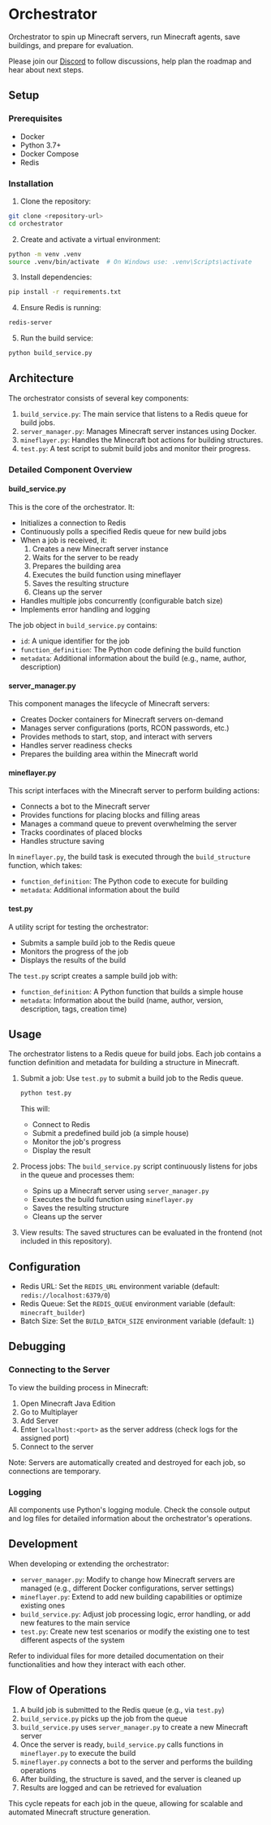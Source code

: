# Orchestrator

Orchestrator to spin up Minecraft servers, run Minecraft agents, save buildings, and prepare for evaluation.

Please join our [Discord](https://discord.gg/qmsrd7zH) to follow discussions, help plan the roadmap and hear about next steps.

## Setup

### Prerequisites

- Docker
- Python 3.7+
- Docker Compose
- Redis

### Installation

1. Clone the repository:
  ```bash
  git clone <repository-url>
  cd orchestrator
  ```

2. Create and activate a virtual environment:
  ```bash
  python -m venv .venv
  source .venv/bin/activate  # On Windows use: .venv\Scripts\activate
  ```

3. Install dependencies:
  ```bash
  pip install -r requirements.txt
  ```

4. Ensure Redis is running:
  ```bash
  redis-server
  ```

5. Run the build service:
  ```bash
  python build_service.py
  ```

## Architecture

The orchestrator consists of several key components:

1. `build_service.py`: The main service that listens to a Redis queue for build jobs.
2. `server_manager.py`: Manages Minecraft server instances using Docker.
3. `mineflayer.py`: Handles the Minecraft bot actions for building structures.
4. `test.py`: A test script to submit build jobs and monitor their progress.

### Detailed Component Overview

#### build_service.py

This is the core of the orchestrator. It:
- Initializes a connection to Redis
- Continuously polls a specified Redis queue for new build jobs
- When a job is received, it:
  1. Creates a new Minecraft server instance
  2. Waits for the server to be ready
  3. Prepares the building area
  4. Executes the build function using mineflayer
  5. Saves the resulting structure
  6. Cleans up the server
- Handles multiple jobs concurrently (configurable batch size)
- Implements error handling and logging

The job object in `build_service.py` contains:
- `id`: A unique identifier for the job
- `function_definition`: The Python code defining the build function
- `metadata`: Additional information about the build (e.g., name, author, description)

#### server_manager.py

This component manages the lifecycle of Minecraft servers:
- Creates Docker containers for Minecraft servers on-demand
- Manages server configurations (ports, RCON passwords, etc.)
- Provides methods to start, stop, and interact with servers
- Handles server readiness checks
- Prepares the building area within the Minecraft world

#### mineflayer.py

This script interfaces with the Minecraft server to perform building actions:
- Connects a bot to the Minecraft server
- Provides functions for placing blocks and filling areas
- Manages a command queue to prevent overwhelming the server
- Tracks coordinates of placed blocks
- Handles structure saving

In `mineflayer.py`, the build task is executed through the `build_structure` function, which takes:
- `function_definition`: The Python code to execute for building
- `metadata`: Additional information about the build

#### test.py

A utility script for testing the orchestrator:
- Submits a sample build job to the Redis queue
- Monitors the progress of the job
- Displays the results of the build

The `test.py` script creates a sample build job with:
- `function_definition`: A Python function that builds a simple house
- `metadata`: Information about the build (name, author, version, description, tags, creation time)

## Usage

The orchestrator listens to a Redis queue for build jobs. Each job contains a function definition and metadata for building a structure in Minecraft.

1. Submit a job:
   Use `test.py` to submit a build job to the Redis queue.

   ```bash
   python test.py
   ```

   This will:
   - Connect to Redis
   - Submit a predefined build job (a simple house)
   - Monitor the job's progress
   - Display the result

2. Process jobs:
   The `build_service.py` script continuously listens for jobs in the queue and processes them:
   - Spins up a Minecraft server using `server_manager.py`
   - Executes the build function using `mineflayer.py`
   - Saves the resulting structure
   - Cleans up the server

3. View results:
   The saved structures can be evaluated in the frontend (not included in this repository).

## Configuration

- Redis URL: Set the `REDIS_URL` environment variable (default: `redis://localhost:6379/0`)
- Redis Queue: Set the `REDIS_QUEUE` environment variable (default: `minecraft_builder`)
- Batch Size: Set the `BUILD_BATCH_SIZE` environment variable (default: `1`)

## Debugging

### Connecting to the Server

To view the building process in Minecraft:
1. Open Minecraft Java Edition
2. Go to Multiplayer
3. Add Server
4. Enter `localhost:<port>` as the server address (check logs for the assigned port)
5. Connect to the server

Note: Servers are automatically created and destroyed for each job, so connections are temporary.

### Logging

All components use Python's logging module. Check the console output and log files for detailed information about the orchestrator's operations.

## Development

When developing or extending the orchestrator:

- `server_manager.py`: Modify to change how Minecraft servers are managed (e.g., different Docker configurations, server settings)
- `mineflayer.py`: Extend to add new building capabilities or optimize existing ones
- `build_service.py`: Adjust job processing logic, error handling, or add new features to the main service
- `test.py`: Create new test scenarios or modify the existing one to test different aspects of the system

Refer to individual files for more detailed documentation on their functionalities and how they interact with each other.

## Flow of Operations

1. A build job is submitted to the Redis queue (e.g., via `test.py`)
2. `build_service.py` picks up the job from the queue
3. `build_service.py` uses `server_manager.py` to create a new Minecraft server
4. Once the server is ready, `build_service.py` calls functions in `mineflayer.py` to execute the build
5. `mineflayer.py` connects a bot to the server and performs the building operations
6. After building, the structure is saved, and the server is cleaned up
7. Results are logged and can be retrieved for evaluation

This cycle repeats for each job in the queue, allowing for scalable and automated Minecraft structure generation.
